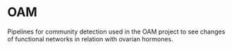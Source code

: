 # OAM
Pipelines for community detection used in the OAM project to see changes of functional networks in relation with ovarian hormones. 
